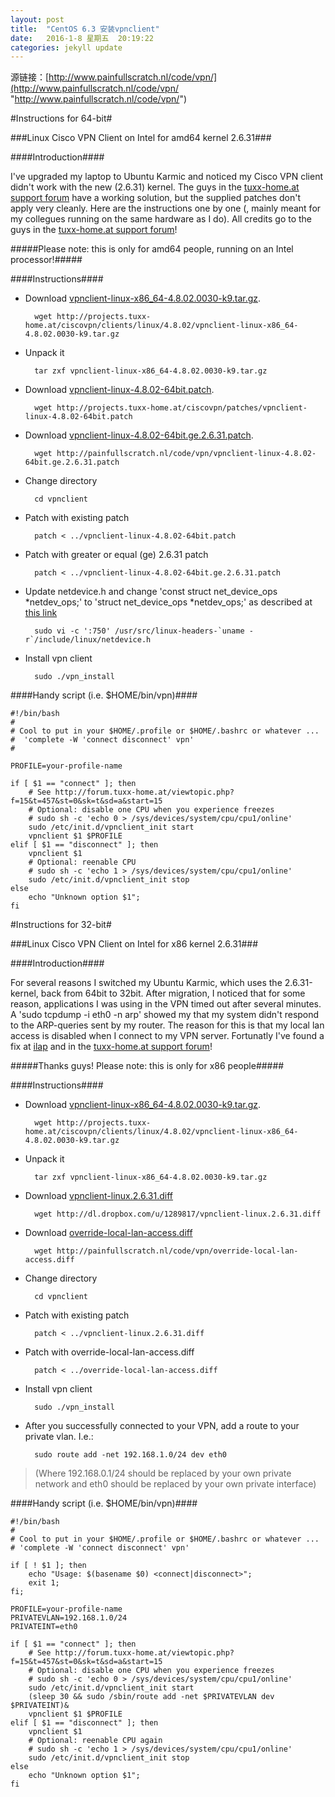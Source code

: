 ```yaml
---
layout: post
title:  "CentOS 6.3 安装vpnclient"
date:   2016-1-8 星期五  20:19:22    
categories: jekyll update
---
```




源链接：[http://www.painfullscratch.nl/code/vpn/](http://www.painfullscratch.nl/code/vpn/ "http://www.painfullscratch.nl/code/vpn/")


#Instructions for 64-bit#

###Linux Cisco VPN Client on Intel for amd64 kernel 2.6.31###

####Introduction####

I've upgraded my laptop to Ubuntu Karmic and noticed my Cisco VPN client didn't work with the new (2.6.31) kernel. The guys in the [tuxx-home.at support forum](http://forum.tuxx-home.at/viewforum.php?f=15&sid=afe82bb84f5db3f6869eb288af860ae9 "tuxx-home.at support forum") have a working solution, but the supplied patches don't apply very cleanly. Here are the instructions one by one (, mainly meant for my collegues running on the same hardware as I do). All credits go to the guys in the [tuxx-home.at support forum](http://forum.tuxx-home.at/viewforum.php?f=15 "tuxx-home.at support forum")!

#####Please note: this is only for amd64 people, running on an Intel processor!#####

####Instructions####



- Download [vpnclient-linux-x86_64-4.8.02.0030-k9.tar.gz](http://projects.tuxx-home.at/ciscovpn/clients/linux/4.8.02/vpnclient-linux-x86_64-4.8.02.0030-k9.tar.gz "vpnclient-linux-x86_64-4.8.02.0030-k9.tar.gz").

		wget http://projects.tuxx-home.at/ciscovpn/clients/linux/4.8.02/vpnclient-linux-x86_64-4.8.02.0030-k9.tar.gz



- Unpack it

		tar zxf vpnclient-linux-x86_64-4.8.02.0030-k9.tar.gz

- Download [vpnclient-linux-4.8.02-64bit.patch](http://projects.tuxx-home.at/ciscovpn/patches/vpnclient-linux-4.8.02-64bit.patch).

		wget http://projects.tuxx-home.at/ciscovpn/patches/vpnclient-linux-4.8.02-64bit.patch

- Download [vpnclient-linux-4.8.02-64bit.ge.2.6.31.patch](http://painfullscratch.nl/code/vpn/vpnclient-linux-4.8.02-64bit.ge.2.6.31.patch).

		wget http://painfullscratch.nl/code/vpn/vpnclient-linux-4.8.02-64bit.ge.2.6.31.patch


- Change directory

		cd vpnclient


- Patch with existing patch

		patch < ../vpnclient-linux-4.8.02-64bit.patch



- Patch with greater or equal (ge) 2.6.31 patch

		patch < ../vpnclient-linux-4.8.02-64bit.ge.2.6.31.patch



- Update netdevice.h and change 'const struct net_device_ops *netdev_ops;' to 'struct net_device_ops *netdev_ops;' as described at [this link](http://forum.tuxx-home.at/viewtopic.php?f=15&t=790)

		sudo vi -c ':750' /usr/src/linux-headers-`uname -r`/include/linux/netdevice.h


- Install vpn client

		sudo ./vpn_install

####Handy script (i.e. $HOME/bin/vpn)####

	#!/bin/bash
	#
	# Cool to put in your $HOME/.profile or $HOME/.bashrc or whatever ...
	#  'complete -W 'connect disconnect' vpn'
	#
	
	PROFILE=your-profile-name
	
	if [ $1 == "connect" ]; then
		# See http://forum.tuxx-home.at/viewtopic.php?f=15&t=457&st=0&sk=t&sd=a&start=15
		# Optional: disable one CPU when you experience freezes
		# sudo sh -c 'echo 0 > /sys/devices/system/cpu/cpu1/online'
		sudo /etc/init.d/vpnclient_init start
		vpnclient $1 $PROFILE 
	elif [ $1 == "disconnect" ]; then
		vpnclient $1 
		# Optional: reenable CPU
		# sudo sh -c 'echo 1 > /sys/devices/system/cpu/cpu1/online'
		sudo /etc/init.d/vpnclient_init stop
	else 
		echo "Unknown option $1";
	fi

#Instructions for 32-bit#

###Linux Cisco VPN Client on Intel for x86 kernel 2.6.31###

####Introduction####

For several reasons I switched my Ubuntu Karmic, which uses the 2.6.31-kernel, back from 64bit to 32bit. After migration, I noticed that for some reason, applications I was using in the VPN timed out after several minutes. A 'sudo tcpdump -i eth0 -n arp' showed my that my system didn't respond to the ARP-queries sent by my router. The reason for this is that my local lan access is disabled when I connect to my VPN server. Fortunatly I've found a fix at [ilap](http://ilapstech.blogspot.com/2009/09/cisco-vpn-client-on-karmic-koala.html) and in the [tuxx-home.at support forum](http://forum.tuxx-home.at/viewforum.php?f=15)!

#####Thanks guys! Please note: this is only for x86 people#####

####Instructions####



- Download [vpnclient-linux-x86_64-4.8.02.0030-k9.tar.gz](http://projects.tuxx-home.at/ciscovpn/clients/linux/4.8.02/vpnclient-linux-x86_64-4.8.02.0030-k9.tar.gz).

		wget http://projects.tuxx-home.at/ciscovpn/clients/linux/4.8.02/vpnclient-linux-x86_64-4.8.02.0030-k9.tar.gz


- Unpack it

		tar zxf vpnclient-linux-x86_64-4.8.02.0030-k9.tar.gz


- Download [vpnclient-linux.2.6.31.diff](http://dl.dropbox.com/u/1289817/vpnclient-linux.2.6.31.diff)

		wget http://dl.dropbox.com/u/1289817/vpnclient-linux.2.6.31.diff


- Download [override-local-lan-access.diff](http://painfullscratch.nl/code/vpn/override-local-lan-access.diff)

		wget http://painfullscratch.nl/code/vpn/override-local-lan-access.diff


- Change directory

		cd vpnclient


- Patch with existing patch

		patch < ../vpnclient-linux.2.6.31.diff


- Patch with override-local-lan-access.diff

		patch < ../override-local-lan-access.diff


- Install vpn client

		sudo ./vpn_install


- After you successfully connected to your VPN, add a route to your private vlan. I.e.:

		sudo route add -net 192.168.1.0/24 dev eth0



> (Where 192.168.0.1/24 should be replaced by your own private network and eth0 should be replaced by your own private interface)

####Handy script (i.e. $HOME/bin/vpn)####

	#!/bin/bash
	#
	# Cool to put in your $HOME/.profile or $HOME/.bashrc or whatever ...
	# 'complete -W 'connect disconnect' vpn'
	
	if [ ! $1 ]; then
		echo "Usage: $(basename $0) <connect|disconnect>";
		exit 1;
	fi;
	
	PROFILE=your-profile-name
	PRIVATEVLAN=192.168.1.0/24
	PRIVATEINT=eth0
	
	if [ $1 == "connect" ]; then
		# See http://forum.tuxx-home.at/viewtopic.php?f=15&t=457&st=0&sk=t&sd=a&start=15
		# Optional: disable one CPU when you experience freezes
		# sudo sh -c 'echo 0 > /sys/devices/system/cpu/cpu1/online'
		sudo /etc/init.d/vpnclient_init start
		(sleep 30 && sudo /sbin/route add -net $PRIVATEVLAN dev $PRIVATEINT)&
		vpnclient $1 $PROFILE 
	elif [ $1 == "disconnect" ]; then
		vpnclient $1
		# Optional: reenable CPU again
		# sudo sh -c 'echo 1 > /sys/devices/system/cpu/cpu1/online'
		sudo /etc/init.d/vpnclient_init stop
	else
		echo "Unknown option $1";
	fi


